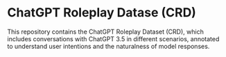 # ChatGPT Roleplay Datase (CRD)
This repository contains the ChatGPT Roleplay Dataset (CRD), which includes conversations with ChatGPT 3.5 in different scenarios, annotated to understand user intentions and the naturalness of model responses.

